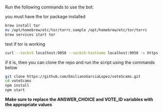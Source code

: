 Run the following commands to use the bot:

you must have the tor package installed

```bash
brew install tor
mv /opt/homebrew/etc/tor/torrc.sample /opt/homebrew/etc/tor/torrc
brew services start tor
```

test if tor is working

```bash
curl --socks5 localhost:9050 --socks5-hostname localhost:9050 -s https://check.torproject.org/ | cat | grep -m 1 Congratulations | xargs
```

if it is, then you can clone the repo and run the script using the commands below

```bash
git clone https://github.com/EmilianoGarciaLopez/voteScams.git
cd voteScams
npm install
npm start
```

**Make sure to replace the ANSWER_CHOICE and VOTE_ID variables with the appropriate values**
